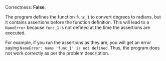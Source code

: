 Correctness: **False**.

The program defines the function `func_1` to convert degrees to radians, but it contains assertions before the function definition. This will lead to a `NameError` because `func_1` is not defined at the time the assertions are executed. 

For example, if you run the assertions as they are, you will get an error saying `NameError: name 'func_1' is not defined`. Thus, the program does not work correctly as per the problem description.